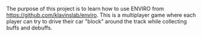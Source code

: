 The purpose of this project is to learn how to use ENVIRO from https://github.com/klavinslab/enviro. This is a multiplayer
game where each player can try to drive their car "block" around the track while collecting buffs and debuffs.
